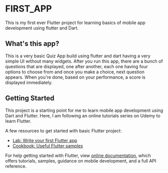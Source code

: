 # FIRST_APP

This is my first ever Flutter project for learning basics of mobile app development using flutter and Dart.

## What's this app?

This is a very basic Quiz App build using flutter and dart having a very simple UI without many widgets. After you run this app, there are a bunch of questions that are displayed, one after another, each one having four options to choose from and once you make a choice, next question appears. When you're done, based on your performance, a score is displayed immediately.

## Getting Started

This project is a starting point for me to learn mobile app development using Dart and Flutter. Here, I am following an online tutorials series on Udemy to learn Flutter.

A few resources to get started with basic Flutter project:

- [Lab: Write your first Flutter app](https://flutter.dev/docs/get-started/codelab)
- [Cookbook: Useful Flutter samples](https://flutter.dev/docs/cookbook)

For help getting started with Flutter, view
[online documentation](https://flutter.dev/docs), which offers tutorials,
samples, guidance on mobile development, and a full API reference.
